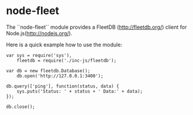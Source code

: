 node-fleet
==========

The ´´node-fleet´´ module provides a FleetDB (http://fleetdb.org/) client for Node.js(http://nodejs.org/).

Here is a quick example how to use the module:

	var sys = require('sys'),
	    fleetdb = require('./inc-js/fleetdb');

	var db = new fleetdb.Database();
	    db.open('http://127.0.0.1:3400');

	db.query(['ping'], function(status, data) {
  		sys.puts('Status: ' + status + ' Data:' + data);
	});

	db.close();
